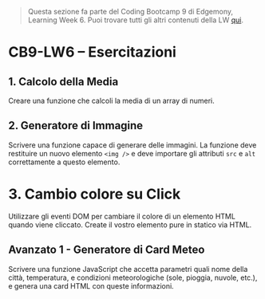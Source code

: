 > Questa sezione fa parte del Coding Bootcamp 9 di Edgemony, Learning Week 6.
> Puoi trovare tutti gli altri contenuti della LW [qui](../README.md).

# CB9-LW6 – Esercitazioni

## 1. Calcolo della Media

Creare una funzione che calcoli la media di un array di numeri.

## 2. Generatore di Immagine

Scrivere una funzione capace di generare delle immagini. La funzione deve restituire un nuovo elemento `<img />` e deve importare gli attributi `src` e `alt` correttamente a questo elemento.

# 3. Cambio colore su Click

Utilizzare gli eventi DOM per cambiare il colore di un elemento HTML quando viene cliccato. Create il vostro elemento pure in statico via HTML.

## Avanzato 1 - Generatore di Card Meteo

Scrivere una funzione JavaScript che accetta parametri quali nome della città, temperatura, e condizioni meteorologiche (sole, pioggia, nuvole, etc.), e genera una card HTML con queste informazioni.
